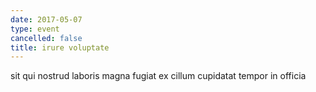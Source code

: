 ```yaml
---
date: 2017-05-07
type: event
cancelled: false
title: irure voluptate
---
```

sit qui nostrud laboris magna fugiat ex cillum cupidatat tempor in officia